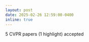```yaml
---
layout: post
date: 2025-02-26 12:59:00-0400
inline: true
---
```


5 CVPR papers (1 highlight) accepted
